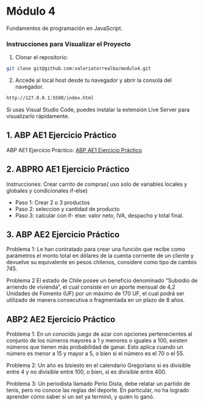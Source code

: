 # Módulo 4

Fundamentos de programación en JavaScript.

### Instrucciones para Visualizar el Proyecto

1. Clonar el repositorio:
```bash
git clone git@github.com:valeriatorrealba/modulo4.git
```
2. Accede al local host desde tu navegador y abrir la consola del navegador.

``` bash
http://127.0.0.1:5500/index.html
```

Si usas Visual Studio Code, puedes instalar la extensión Live Server para visualizarlo rápidamente.

## 1. ABP AE1 Ejercicio Práctico

ABP AE1 Ejercicio Práctico: [ABP AE1 Ejercicio Práctico](https://github.com/valeriatorrealba/modulo4/blob/main/pdf/ABP-AE1.pdf)

## 2. ABPRO AE1 Ejercicio Práctico

Instrucciones: Crear carrito de compras( uso solo de variables locales y globales y condicionales if-else)

- Paso 1: Crear 2 o 3 productos
- Paso 2: seleccion y cantidad de producto
- Paso 3: calcular con if- else: valor neto, IVA, despacho y total final.

## 3. ABP AE2 Ejercicio Práctico

Problema 1:
Le han contratado para crear una función que recibe como parámetros el
monto total en dólares de la cuenta corriente de un cliente y devuelve su
equivalente en pesos chilenos, considere como tipo de cambio 745. 

Problema 2
El estado de Chile posee un beneficio denominado “Subsidio de arriendo
de vivienda”, el cual consiste en un aporte mensual de 4,2 Unidades de
Fomento (UF) por un máximo de 170 UF, el cual podrá ser utilizado de
manera consecutiva o fragmentada en un plazo de 8 años.

## ABP2 AE2 Ejercicio Práctico

Problema 1:
En un conocido juego de azar con opciones pertenecientes al conjunto de
los números mayores a 1 y menores o iguales a 100, existen números que
tienen más probabilidad de ganar. Esto aplica cuando un número es menor
a 15 y mayor a 5, o bien si el número es el 70 o el 55. 

Problema 2:
Un año es bisiesto en el calendario Gregoriano si es divisible entre 4 y no
divisible entre 100, o bien, si es divisible entre 400.

Problema 3:
Un periodista llamado Perio Dista, debe relatar un partido de tenis, pero no
conoce las reglas del deporte. En particular, no ha logrado aprender cómo
saber si un set ya terminó, y quién lo ganó.
